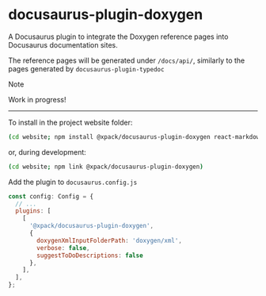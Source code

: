 # docusaurus-plugin-doxygen

A Docusaurus plugin to integrate the Doxygen reference pages into Docusaurus documentation sites.

The reference pages will be generated under `/docs/api/`, similarly to the pages generated by `docusaurus-plugin-typedoc`

> [!NOTE]
> Work in progress!

---

To install in the project website folder:

```sh
(cd website; npm install @xpack/docusaurus-plugin-doxygen react-markdown --save-dev)
```

or, during development:

```sh
(cd website; npm link @xpack/docusaurus-plugin-doxygen)
```

Add the plugin to `docusaurus.config.js`

```js
const config: Config = {
  // ...
  plugins: [
    [
      '@xpack/docusaurus-plugin-doxygen',
      {
        doxygenXmlInputFolderPath: 'doxygen/xml',
        verbose: false,
        suggestToDoDescriptions: false
      },
    ],
  ],
};
```
